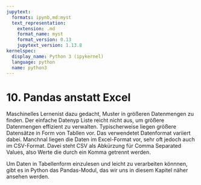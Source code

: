 ```yaml
---
jupytext:
  formats: ipynb,md:myst
  text_representation:
    extension: .md
    format_name: myst
    format_version: 0.13
    jupytext_version: 1.13.8
kernelspec:
  display_name: Python 3 (ipykernel)
  language: python
  name: python3
---
```


# 10. Pandas anstatt Excel

Maschinelles Lernenist dazu gedacht, Muster in größeren Datenmengen zu finden.
Der einfache Datenyp Liste reicht nicht aus, um größere Datenmengen effizient zu
verwalten. Typischerweise liegen größere Datensätze in Form von Tabllen vor. Das
verwendetet Datenformat variiert dabei. Manchnal liegen die Daten im
Excel-Format vor, sehr oft jedoch auch im CSV-Format. Davei steht CSV als
Abkürzung für Comma Separated Values, also Werte die durch ein Komma getrennt
werden.

Um Daten in Tabellenform einzulesen und leicht zu verarbeiten könnnen, gibt es
in Python das Pandas-Modul, das wir uns in diesem Kapitel näher ansehen werden.